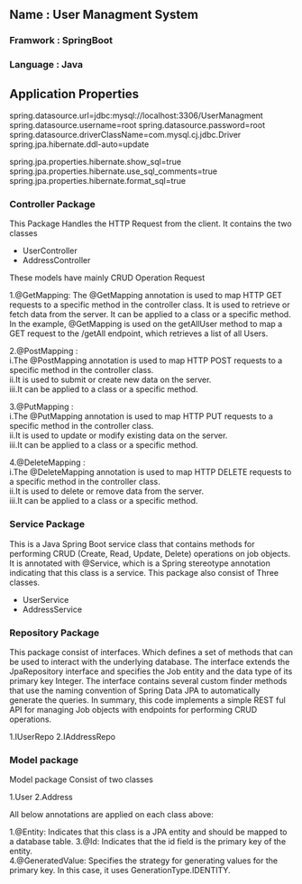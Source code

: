 ## **Name : User Managment System**
### Framwork : SpringBoot
### Language : Java

## Application Properties

spring.datasource.url=jdbc:mysql://localhost:3306/UserManagment
spring.datasource.username=root
spring.datasource.password=root
spring.datasource.driverClassName=com.mysql.cj.jdbc.Driver
spring.jpa.hibernate.ddl-auto=update

spring.jpa.properties.hibernate.show_sql=true
spring.jpa.properties.hibernate.use_sql_comments=true
spring.jpa.properties.hibernate.format_sql=true

### Controller Package

This Package Handles the HTTP Request from the client. It contains the two classes

* UserController
* AddressController

These models have mainly CRUD Operation Request

1.@GetMapping: The @GetMapping annotation is used to map HTTP GET requests to a specific method in the controller class. It is used to retrieve or fetch data from the server. It can be applied to a class or a specific method. In the example, @GetMapping is used on the getAllUser method to map a GET request to the /getAll endpoint, which retrieves a list of all Users.

2.@PostMapping :  
i.The @PostMapping annotation is used to map HTTP POST requests to a specific method in the controller class.  
ii.It is used to submit or create new data on the server.   
iii.It can be applied to a class or a specific method.

3.@PutMapping :  
i.The @PutMapping annotation is used to map HTTP PUT requests to a specific method in the controller class.  
ii.It is used to update or modify existing data on the server.  
iii.It can be applied to a class or a specific method.

4.@DeleteMapping :  
i.The @DeleteMapping annotation is used to map HTTP DELETE requests to a specific method in the controller class.  
ii.It is used to delete or remove data from the server.  
iii.It can be applied to a class or a specific method.

### Service Package
This is a Java Spring Boot service class that contains methods for performing CRUD (Create, Read, Update, Delete) operations on job objects. It is annotated with @Service, which is a Spring stereotype annotation indicating that this class is a service. This package also consist of Three classes.

* UserService
* AddressService

### Repository Package
This package consist of interfaces. Which defines a set of methods that can be used to interact with the underlying database. The interface extends the JpaRepository interface and specifies the Job entity and the data type of its primary key Integer. The interface contains several custom finder methods that use the naming convention of Spring Data JPA to automatically generate the queries. In summary, this code implements a simple REST ful API for managing Job objects with endpoints for performing CRUD operations.
 
1.IUserRepo
2.IAddressRepo

### Model package

Model package Consist of two classes
  
1.User
2.Address

All below annotations are applied on each class above:

1.@Entity: Indicates that this class is a JPA entity and should be mapped to a database table.
3.@Id: Indicates that the id field is the primary key of the entity.  
4.@GeneratedValue: Specifies the strategy for generating values for the primary key. In this case, it uses GenerationType.IDENTITY.